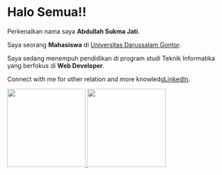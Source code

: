 # Halo Semua!!

Perkenalkan nama saya **Abdullah Sukma Jati**.<br>

Saya seorang **Mahasiswa** di [Universitas Darussalam Gontor](https://unida.gontor.ac.id/).<br>

Saya sedang menempuh pendidikan di program studi Teknik Informatika yang berfokus di **Web Developer**.<br>

Connect with me for other relation and more knowledg[LinkedIn](https://www.linkedin.com/in/abdullahsukmajati/).

<p align="left">
<a href="https://github.com/penuliscode">
  <img height="180em" src="https://github-readme-stats-eight-theta.vercel.app/api?username=penuliscode&show_icons=true&theme=algolia&include_all_commits=true&count_private=true"/>
  <img height="180em" src="https://github-readme-stats-eight-theta.vercel.app/api/top-langs/?username=penuliscode&layout=compact&theme=algolia"/>
</a>
</p>
